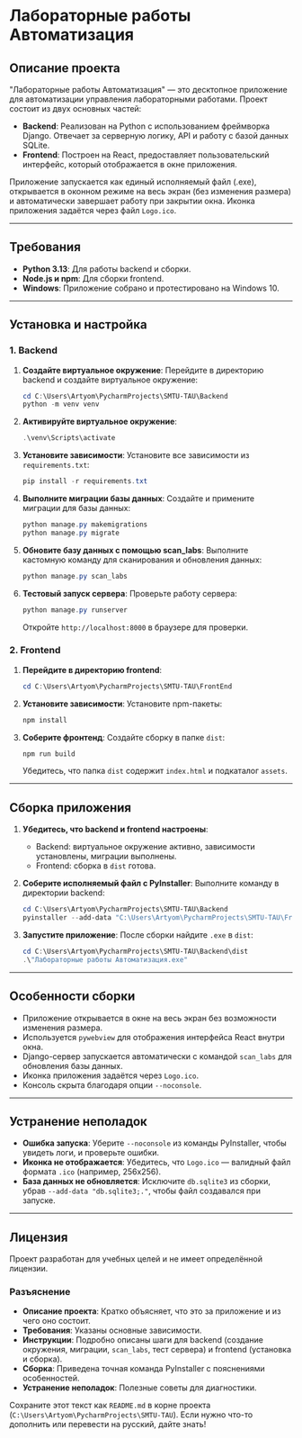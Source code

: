 
# Лабораторные работы Автоматизация

## Описание проекта

"Лабораторные работы Автоматизация" — это десктопное приложение для автоматизации управления лабораторными работами. Проект состоит из двух основных частей:
- **Backend**: Реализован на Python с использованием фреймворка Django. Отвечает за серверную логику, API и работу с базой данных SQLite.
- **Frontend**: Построен на React, предоставляет пользовательский интерфейс, который отображается в окне приложения.

Приложение запускается как единый исполняемый файл (.exe), открывается в оконном режиме на весь экран (без изменения размера) и автоматически завершает работу при закрытии окна. Иконка приложения задаётся через файл `Logo.ico`.

---

## Требования

- **Python 3.13**: Для работы backend и сборки.
- **Node.js и npm**: Для сборки frontend.
- **Windows**: Приложение собрано и протестировано на Windows 10.

---

## Установка и настройка

### 1. Backend

1. **Создайте виртуальное окружение**:
   Перейдите в директорию backend и создайте виртуальное окружение:
   ```powershell
   cd C:\Users\Artyom\PycharmProjects\SMTU-TAU\Backend
   python -m venv venv
   ```

2. **Активируйте виртуальное окружение**:
   ```powershell
   .\venv\Scripts\activate
   ```

3. **Установите зависимости**:
   Установите все зависимости из `requirements.txt`:
   ```powershell
   pip install -r requirements.txt
   ```

4. **Выполните миграции базы данных**:
   Создайте и примените миграции для базы данных:
   ```powershell
   python manage.py makemigrations
   python manage.py migrate
   ```

5. **Обновите базу данных с помощью scan_labs**:
   Выполните кастомную команду для сканирования и обновления данных:
   ```powershell
   python manage.py scan_labs
   ```

6. **Тестовый запуск сервера**:
   Проверьте работу сервера:
   ```powershell
   python manage.py runserver
   ```
   Откройте `http://localhost:8000` в браузере для проверки.

### 2. Frontend

1. **Перейдите в директорию frontend**:
   ```powershell
   cd C:\Users\Artyom\PycharmProjects\SMTU-TAU\FrontEnd
   ```

2. **Установите зависимости**:
   Установите npm-пакеты:
   ```powershell
   npm install
   ```

3. **Соберите фронтенд**:
   Создайте сборку в папке `dist`:
   ```powershell
   npm run build
   ```
   Убедитесь, что папка `dist` содержит `index.html` и подкаталог `assets`.

---

## Сборка приложения

1. **Убедитесь, что backend и frontend настроены**:
   - Backend: виртуальное окружение активно, зависимости установлены, миграции выполнены.
   - Frontend: сборка в `dist` готова.

2. **Соберите исполняемый файл с PyInstaller**:
   Выполните команду в директории backend:
   ```powershell
   cd C:\Users\Artyom\PycharmProjects\SMTU-TAU\Backend
   pyinstaller --add-data "C:\Users\Artyom\PycharmProjects\SMTU-TAU\FrontEnd\dist;dist" --add-data "C:\Users\Artyom\PycharmProjects\SMTU-TAU\Backend\config;config" --add-data "C:\Users\Artyom\PycharmProjects\SMTU-TAU\Backend\labs;labs" --add-data "C:\Users\Artyom\PycharmProjects\SMTU-TAU\Backend\db.sqlite3;." -F --noconsole --icon "C:\Users\Artyom\PycharmProjects\SMTU-TAU\Backend\Logo.ico" --name "Лабораторные работы Автоматизация" runserver.py
   ```

3. **Запустите приложение**:
   После сборки найдите `.exe` в `dist`:
   ```powershell
   cd C:\Users\Artyom\PycharmProjects\SMTU-TAU\Backend\dist
   .\"Лабораторные работы Автоматизация.exe"
   ```

---

## Особенности сборки

- Приложение открывается в окне на весь экран без возможности изменения размера.
- Используется `pywebview` для отображения интерфейса React внутри окна.
- Django-сервер запускается автоматически с командой `scan_labs` для обновления базы данных.
- Иконка приложения задаётся через `Logo.ico`.
- Консоль скрыта благодаря опции `--noconsole`.

---

## Устранение неполадок

- **Ошибка запуска**: Уберите `--noconsole` из команды PyInstaller, чтобы увидеть логи, и проверьте ошибки.
- **Иконка не отображается**: Убедитесь, что `Logo.ico` — валидный файл формата `.ico` (например, 256x256).
- **База данных не обновляется**: Исключите `db.sqlite3` из сборки, убрав `--add-data "db.sqlite3;."`, чтобы файл создавался при запуске.

---

## Лицензия

Проект разработан для учебных целей и не имеет определённой лицензии.

### Разъяснение
- **Описание проекта**: Кратко объясняет, что это за приложение и из чего оно состоит.
- **Требования**: Указаны основные зависимости.
- **Инструкции**: Подробно описаны шаги для backend (создание окружения, миграции, `scan_labs`, тест сервера) и frontend (установка и сборка).
- **Сборка**: Приведена точная команда PyInstaller с пояснениями особенностей.
- **Устранение неполадок**: Полезные советы для диагностики.

Сохраните этот текст как `README.md` в корне проекта (`C:\Users\Artyom\PycharmProjects\SMTU-TAU`). Если нужно что-то дополнить или перевести на русский, дайте знать!
